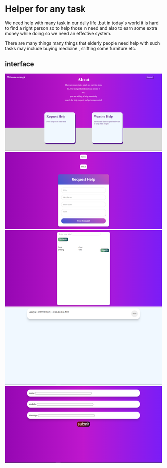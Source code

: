 # Helper for any task

We need help with many task in our daily life ,but in today's world it is hard to find a right person so to help those in need and also to earn some extra money while doing so we need an  effective system.

There are many things many things that elderly people need help with such tasks may include buying medicine , shifting some furniture etc.

## interface 

<img src="images/Capture.PNG" >
<img src="images/Capture1.PNG" >
<img src="images/Capture2.PNG" >
<img src="images/Capture3.PNG" >
<img src="images/Capture4.PNG" >

